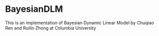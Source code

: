 # BayesianDLM
This is an implementation of Bayesian Dynamic Linear Model by Chuqiao Ren and Ruilin Zhong at Columbia University
